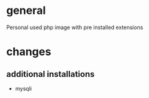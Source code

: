 # general

Personal used php image with pre installed extensions

# changes

## additional installations

- mysqli
